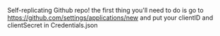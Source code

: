 Self-replicating Github repo! the first thing you'll need to do is go to https://github.com/settings/applications/new and put your clientID and clientSecret in Credentials.json
